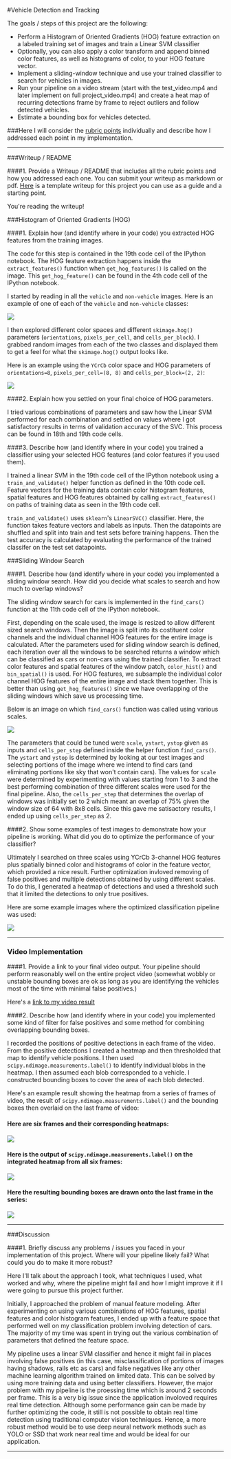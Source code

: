 #Vehicle Detection and Tracking

The goals / steps of this project are the following:

* Perform a Histogram of Oriented Gradients (HOG) feature extraction on a labeled training set of images and train a Linear SVM classifier
* Optionally, you can also apply a color transform and append binned color features, as well as histograms of color, to your HOG feature vector. 
* Implement a sliding-window technique and use your trained classifier to search for vehicles in images.
* Run your pipeline on a video stream (start with the test_video.mp4 and later implement on full project_video.mp4) and create a heat map of recurring detections frame by frame to reject outliers and follow detected vehicles.
* Estimate a bounding box for vehicles detected.

[//]: # (Image References)
[image1]: ./examples/car_not_car.png
[image2]: ./examples/HOG_example.jpg
[image3]: ./examples/sliding_windows.jpg
[image4]: ./examples/sliding_window.jpg
[image5]: ./examples/bboxes_and_heat.png
[image6]: ./examples/labels_map.png
[image7]: ./examples/output_bboxes.png
[video1]: ./project_video.mp4

###Here I will consider the [rubric points](https://review.udacity.com/#!/rubrics/513/view) individually and describe how I addressed each point in my implementation.  

---

###Writeup / README

####1. Provide a Writeup / README that includes all the rubric points and how you addressed each one.  You can submit your writeup as markdown or pdf.  [Here](https://github.com/udacity/CarND-Vehicle-Detection/blob/master/writeup_template.md) is a template writeup for this project you can use as a guide and a starting point.  

You're reading the writeup!

###Histogram of Oriented Gradients (HOG)

####1. Explain how (and identify where in your code) you extracted HOG features from the training images.

The code for this step is contained in the 19th code cell of the IPython notebook. The HOG feature extraction happens inside the `extract_features()` function when `get_hog_features()` is called on the image. This `get_hog_feature()` can be found in the 4th code cell of the IPython notebook.

I started by reading in all the `vehicle` and `non-vehicle` images.  Here is an example of one of each of the `vehicle` and `non-vehicle` classes:

![][image1]

I then explored different color spaces and different `skimage.hog()` parameters (`orientations`, `pixels_per_cell`, and `cells_per_block`).  I grabbed random images from each of the two classes and displayed them to get a feel for what the `skimage.hog()` output looks like.

Here is an example using the `YCrCb` color space and HOG parameters of `orientations=8`, `pixels_per_cell=(8, 8)` and `cells_per_block=(2, 2)`:

![][image2]

####2. Explain how you settled on your final choice of HOG parameters.

I tried various combinations of parameters and saw how the Linear SVM performed for each combination and settled on values where I got satisfactory results in terms of validation accuracy of the SVC. This process can be found in 18th and 19th code cells. 

####3. Describe how (and identify where in your code) you trained a classifier using your selected HOG features (and color features if you used them).

I trained a linear SVM in the 19th code cell of the IPython notebook using a `train_and_validate()` helper function as defined in the 10th code cell. Feature vectors for the training data contain color histogram features, spatial features and HOG features obtained by calling `extract_features()` on paths of training data as seen in the 19th code cell. 

`train_and_validate()` uses `sklearn`'s `LinearSVC()` classifier. Here, the function takes feature vectors and labels as inputs. Then the datapoints are shuffled and split into train and test sets before training happens. Then the test accuracy is calculated  by evaluating the performance of the trained classifer on the test set datapoints. 

###Sliding Window Search

####1. Describe how (and identify where in your code) you implemented a sliding window search.  How did you decide what scales to search and how much to overlap windows?

The sliding window search for cars is implemented in the `find_cars()` function at the 11th code cell of the IPython notebook. 

First, depending on the scale used, the image is resized to allow different sized search windows. Then the image is split into its costituent color channels and the individual channel HOG features for the entire image is calculated. After the parameters used for sliding window search is defined, each iteration over all the windows to be searched returns a window which can be classified as cars or non-cars using the trained classifier. To extract color features and spatial features of the window patch, `color_hist()` and `bin_spatial()` is used. For HOG features, we subsample the individual color channel HOG features of the entire image and stack them together. This is better than using `get_hog_features()` since we have overlapping of the sliding windows which save us processing time.  

Below is an image on which `find_cars()` function was called using various scales.

![][image3]

The parameters that could be tuned were `scale`, `ystart`, `ystop` given as inputs and `cells_per_step` defined inside the helper function `find_cars()`. The `ystart` and `ystop` is determined by looking at our test images and selecting portions of the image where we intend to find cars (and eliminating portions like sky that won't contain cars). The values for `scale` were determined by experimenting with values starting from 1 to 3 and the best performing combination of three different scales were used for the final pipeline. Also, the `cells_per_step` that determines the overlap of windows was initially set to 2 which meant an overlap of 75% given the window size of 64 with 8x8 cells. Since this gave me satisactory results, I ended up using `cells_per_step` as 2.

####2. Show some examples of test images to demonstrate how your pipeline is working.  What did you do to optimize the performance of your classifier?

Ultimately I searched on three scales using YCrCb 3-channel HOG features plus spatially binned color and histograms of color in the feature vector, which provided a nice result. Further optimization invloved removing of false positives and multiple detections obtained by using different scales. To do this, I generated a heatmap of detections and used a threshold such that it limited the detections to only true positives. 

Here are some example images where the optimized classification pipeline was used:

![][image4]

---

### Video Implementation

####1. Provide a link to your final video output.  Your pipeline should perform reasonably well on the entire project video (somewhat wobbly or unstable bounding boxes are ok as long as you are identifying the vehicles most of the time with minimal false positives.)

Here's a [link to my video result](https://youtu.be/R4GqhKPrTGM)

####2. Describe how (and identify where in your code) you implemented some kind of filter for false positives and some method for combining overlapping bounding boxes.

I recorded the positions of positive detections in each frame of the video.  From the positive detections I created a heatmap and then thresholded that map to identify vehicle positions.  I then used `scipy.ndimage.measurements.label()` to identify individual blobs in the heatmap.  I then assumed each blob corresponded to a vehicle. I constructed bounding boxes to cover the area of each blob detected.  

Here's an example result showing the heatmap from a series of frames of video, the result of `scipy.ndimage.measurements.label()` and the bounding boxes then overlaid on the last frame of video:

#### Here are six frames and their corresponding heatmaps:

![][image5]

#### Here is the output of `scipy.ndimage.measurements.label()` on the integrated heatmap from all six frames:
![][image6]

#### Here the resulting bounding boxes are drawn onto the last frame in the series:
![][image7]

---

###Discussion

####1. Briefly discuss any problems / issues you faced in your implementation of this project.  Where will your pipeline likely fail?  What could you do to make it more robust?

Here I'll talk about the approach I took, what techniques I used, what worked and why, where the pipeline might fail and how I might improve it if I were going to pursue this project further.  

Initially, I approached the problem of manual feature modeling. After experimenting on using various combinations of HOG features, spatial features and color histogram features, I ended up with a feature space that performed well on my classification problem involving detection of cars. The majority of my time was spent in trying out the various combination of parameters that defined the feature space. 

My pipeline uses a linear SVM classifier and hence it might fail in places involving false positives (in this case, misclassification of portions of images having shadows, rails etc as cars) and false negatives like any other machine learning algorithm trained on limited data. This can be solved by using more training data and using better classifiers. However, the major problem with my pipeline is the proessing time which is around 2 seconds per frame. This is a very big issue since the application involoved requires real time detection. Although some performance gain can be made by further optimizing the code, it still is not possible to obtain real time detection using traditional computer vision techniques. Hence, a more robust method would be to use deep neural network methods such as YOLO or SSD that work near real time and would be ideal for our application.

---